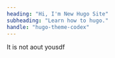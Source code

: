 ```yaml
---
heading: "Hi, I'm New Hugo Site"
subheading: "Learn how to hugo."
handle: "hugo-theme-codex"
---
```

It is not aout yousdf